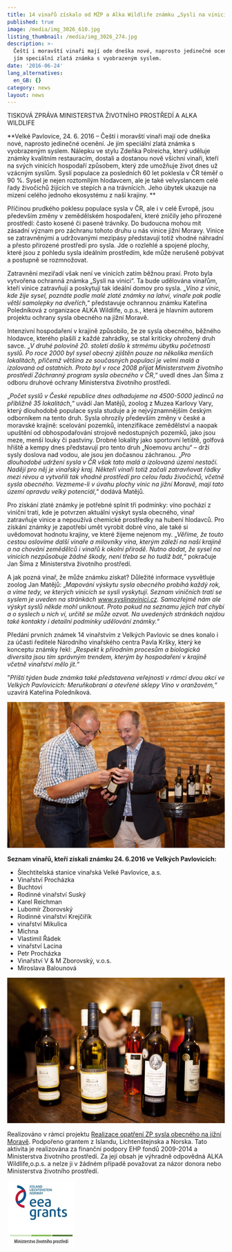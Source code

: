 ```yaml
---
title: 14 vinařů získalo od MŽP a Alka Wildlife známku „Sysli na vinici“
published: true
image: /media/img_3026_610.jpg
listing_thumbnail: /media/img_3026_274.jpg
description: >-
  Čeští i moravští vinaři mají ode dneška nové, naprosto jedinečné ocenění. Je
  jím speciální zlatá známka s vyobrazeným syslem.
date: '2016-06-24'
lang_alternatives:
  en_GB: {}
category: news
layout: news
---
```

TISKOVÁ ZPRÁVA MINISTERSTVA ŽIVOTNÍHO PROSTŘEDÍ A ALKA WILDLIFE

**Velké Pavlovice, 24. 6. 2016 – Čeští i moravští vinaři mají ode dneška nové, naprosto jedinečné ocenění. Je jím speciální zlatá známka s vyobrazeným syslem. Nálepku ve stylu Zdeňka Polreicha, který uděluje známky kvalitním restauracím, dostali a dostanou nově všichni vinaři, kteří na svých vinicích hospodaří způsobem, který zde umožňuje život dnes už vzácným syslům. Syslí populace za posledních 60 let poklesla v ČR téměř o 90 %. Sysel je nejen roztomilým hlodavcem, ale je také velvyslancem celé řady živočichů žijících ve stepích a na trávnících. Jeho úbytek ukazuje na mizení celého jednoho ekosystému z naší krajiny.  **

Příčinou prudkého poklesu populace sysla v ČR, ale i v celé Evropě, jsou především změny v zemědělském hospodaření, které zničily jeho přirozené prostředí: často kosené či pasené trávníky. Do budoucna mohou mít zásadní význam pro záchranu tohoto druhu u nás vinice jižní Moravy. Vinice se zatravněnými a udržovanými mezipásy představují totiž vhodné náhradní a přesto přirozené prostředí pro sysla. Jde o rozlehlé a spojené plochy, které jsou z pohledu sysla ideálním prostředím, kde může nerušeně pobývat a postupně se rozmnožovat.

Zatravnění meziřadí však není ve vinicích zatím běžnou praxí. Proto byla vytvořena ochranná známka „Sysli na vinici“. Ta bude udělována vinařům, kteří vinice zatravňují a poskytují tak ideální domov pro sysla. „_Víno z vinic, kde žije sysel, poznáte podle malé zlaté známky na lahvi, vinaře pak podle větší samolepky na dveřích_,“ představuje ochrannou známku Kateřina Poledníková z organizace ALKA Wildlife, o.p.s., která je hlavním autorem projektu ochrany sysla obecného na jižní Moravě.

Intenzivní hospodaření v krajině způsobilo, že ze sysla obecného, běžného hlodavce, kterého plašili z každé zahrádky, se stal kriticky ohrožený druh savce. „_V druhé polovině 20. století došlo k strmému úbytku početnosti syslů. Po roce 2000 byl sysel obecný zjištěn pouze na několika menších lokalitách, přičemž většina ze současných populací je velmi malá a izolovaná od ostatních. Proto byl v roce 2008 přijat Ministerstvem životního prostředí Záchranný program sysla obecného v ČR_,“ uvedl dnes Jan Šíma z odboru druhové ochrany Ministerstva životního prostředí. 

„_Počet syslů v České republice dnes odhadujeme na 4500-5000 jedinců na přibližně 35 lokalitách_,“ uvádí Jan Matějů, zoolog z Muzea Karlovy Vary, který dlouhodobě populace sysla studuje a je nejvýznamnějším českým odborníkem na tento druh. Sysla ohrozily především změny v české a moravské krajině: scelování pozemků, intenzifikace zemědělství a naopak upuštění od obhospodařování strojově nedostupných pozemků, jako jsou meze, menší louky či pastviny. Drobné lokality jako sportovní letiště, golfová hřiště a kempy dnes představují pro tento druh „Noemovu archu“ – drží sysly doslova nad vodou, ale jsou jen dočasnou záchranou. „_Pro dlouhodobé udržení sysla v ČR však tato malá a izolovaná území nestačí. Nadějí pro něj je vinařský kraj. Někteří vinaři totiž začali zatravňovat řádky mezi révou a vytvořili tak vhodné prostředí pro celou řadu živočichů, včetně sysla obecného. Vezmeme-li v úvahu plochy vinic na jižní Moravě, mají tato území opravdu velký potenciál_,“ dodává Matějů. 

Pro získání zlaté známky je potřebné splnit tři podmínky: víno pochází z viniční trati, kde je potvrzen aktuální výskyt sysla obecného, vinař zatravňuje vinice a nepoužívá chemické prostředky na hubení hlodavců. Pro získání známky je zapotřebí umět vyrobit dobré víno, ale také si uvědomovat hodnotu krajiny, ve které žijeme nejenom my. „_Věříme, že touto cestou oslovíme další vinaře a milovníky vína, kterým záleží na naší krajině a na chování zemědělců i vinařů k okolní přírodě. Nutno dodat, že sysel na vinicích nezpůsobuje žádné škody, není třeba se ho tudíž bát_,“ pokračuje Jan Šíma z Ministerstva životního prostředí.

A jak pozná vinař, že může známku získat? Důležité informace vysvětluje zoolog Jan Matějů: „_Mapování výskytu sysla obecného probíhá každý rok, a víme tedy, ve kterých vinicích se sysli vyskytují. Seznam viničních tratí se syslem je uveden na stránkách www.syslinavinici.cz. Samozřejmě nám ale výskyt syslů někde mohl uniknout. Proto pokud na seznamu jejich trať chybí a o syslech u nich ví, určitě se může ozvat. Na uvedených stránkách najdou také kontakty i detailní podmínky udělování známky._“

Předání prvních známek 14 vinařstvím z Velkých Pavlovic se dnes konalo i za účasti ředitele Národního vinařského centra Pavla Kršky, který ke konceptu známky řekl: „_Respekt k přírodním procesům a biologická diversita jsou tím správným trendem, kterým by hospodaření v krajině včetně vinařství mělo jít_.“ 

"_Příští týden bude známka také představena veřejnosti v rámci dvou akcí ve Velkých Pavlovicích: Meruňkobraní a otevřené sklepy Víno v oranžovém,_“ uzavírá Kateřina Poledníková. 

![Lepení známek na lahve při slavnostním ocenění vinařů](/media/img_3010_610.jpg "Lepení známek na lahve při slavnostním ocenění vinařů")

**Seznam vinařů, kteří získali známku 24. 6.2016 ve Velkých Pavlovicích:**

* Šlechtitelská stanice vinařská Velké Pavlovice, a.s.
* Vinařství Procházka
* Buchtovi
* Rodinné vinařství Suský
* Karel Reichman
* Lubomír Zborovský
* Rodinné vinařství Krejčiřík
* vinařství Mikulica
* Michna
* Vlastimil Řádek
* vinařství Lacina
* Petr Procházka
* Vinařství V & M Zborovský, v.o.s.
* Miroslava Balounová

![Různé lahve vína se zlatou známkou Sysli na vinici](/media/img_3037.jpg "Víno se známkou Sysli na vinici")

Realizováno v rámci projektu [Realizace opatření ZP sysla obecného na jižní Moravě](/projects/realizace-opatření-pro-sysla-na-jižní-moravě).  Podpořeno grantem z Islandu, Lichtenštejnska a Norska. Tato aktivita je realizována za finanční podpory EHP fondů 2009-2014 a Ministerstva životního prostředí. Za její obsah je výhradně odpovědná ALKA Wildlife,o.p.s. a nelze ji v žádném případě považovat za názor donora nebo Ministerstva životního prostředí. 

![](/media/loga_mgs_stojato_mm.jpg)
